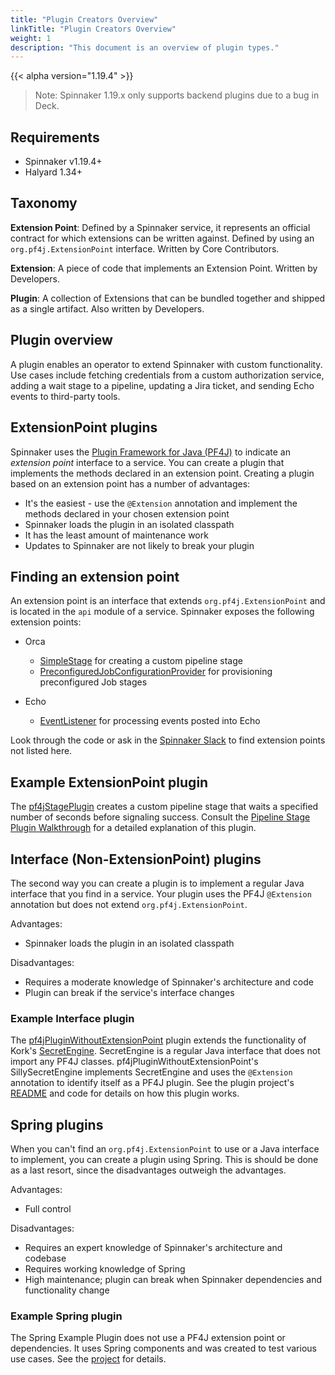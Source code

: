 ```yaml
---
title: "Plugin Creators Overview"
linkTitle: "Plugin Creators Overview"
weight: 1
description: "This document is an overview of plugin types."
---
```



{{< alpha version="1.19.4" >}}

>Note: Spinnaker 1.19.x only supports backend plugins due to a bug in Deck.


## Requirements

* Spinnaker v1.19.4+
* Halyard 1.34+

## Taxonomy

**Extension Point**: Defined by a Spinnaker service, it represents an official contract for which extensions can be written against. Defined by using an `org.pf4j.ExtensionPoint` interface. Written by Core Contributors.

**Extension**: A piece of code that implements an Extension Point. Written by Developers.

**Plugin**: A collection of Extensions that can be bundled together and shipped as a single artifact. Also written by Developers.

## Plugin overview

A plugin enables an operator to extend Spinnaker with custom functionality. Use cases include fetching credentials from a custom authorization service, adding a wait stage to a pipeline, updating a Jira ticket, and sending Echo events to third-party tools.

## ExtensionPoint plugins

Spinnaker uses the [Plugin Framework for Java (PF4J)](https://github.com/pf4j/pf4j) to indicate an _extension point_ interface to a service. You can create a plugin that implements the methods declared in an extension point.  Creating a plugin based on an extension point has a number of advantages:

* It's the easiest - use the `@Extension` annotation and implement the methods declared in your chosen extension point
* Spinnaker loads the plugin in an isolated classpath
* It has the least amount of maintenance work
* Updates to Spinnaker are not likely to break your plugin

## Finding an extension point

An extension point is an interface that extends `org.pf4j.ExtensionPoint` and is located in the `api` module of a service. Spinnaker exposes the following extension points:

* Orca
  - [SimpleStage](https://github.com/spinnaker/orca/blob/ab89a0d7f847205ccd62e70f8a714040a8621ee7/orca-api/src/main/java/com/netflix/spinnaker/orca/api/SimpleStage.java) for creating a custom pipeline stage
  - [PreconfiguredJobConfigurationProvider](https://github.com/spinnaker/orca/blob/master/orca-api/src/main/java/com/netflix/spinnaker/orca/api/preconfigured/jobs/PreconfiguredJobConfigurationProvider.java) for provisioning preconfigured Job stages

* Echo
  - [EventListener](https://github.com/spinnaker/echo/blob/master/echo-api/src/main/java/com/netflix/spinnaker/echo/api/events/EventListener.java) for processing events posted into Echo

Look through the code or ask in the [Spinnaker Slack](https://join.spinnaker.io/) to find extension points not listed here.

## Example ExtensionPoint plugin

The [pf4jStagePlugin](https://github.com/spinnaker-plugin-examples/pf4jStagePlugin) creates a custom pipeline stage that waits a specified number of seconds before signaling success. Consult the [Pipeline Stage Plugin Walkthrough](/docs/v1/guides/developer/plugin-creators/stage-plugin-walkthrough/) for a detailed explanation of this plugin.

## Interface (Non-ExtensionPoint) plugins

The second way you can create a plugin is to implement a regular Java interface that you find in a service. Your plugin uses the PF4J `@Extension` annotation but does not extend `org.pf4j.ExtensionPoint`.    

Advantages:
* Spinnaker loads the plugin in an isolated classpath

Disadvantages:
* Requires a moderate knowledge of Spinnaker's architecture and code
* Plugin can break if the service's interface changes

### Example Interface plugin

The [pf4jPluginWithoutExtensionPoint](https://github.com/spinnaker-plugin-examples/pf4jPluginWithoutExtensionPoint) plugin extends the functionality of Kork's [SecretEngine](https://github.com/spinnaker/kork/blob/5c5bf12a54ca840b7c6c9f4a57cf3c445ddd910e/kork-secrets/src/main/java/com/netflix/spinnaker/kork/secrets/SecretEngine.java). SecretEngine is a regular Java interface that does not import any PF4J classes. pf4jPluginWithoutExtensionPoint's SillySecretEngine implements SecretEngine and uses the `@Extension` annotation to identify itself as a PF4J plugin. See the plugin project's [README](https://github.com/spinnaker-plugin-examples/pf4jPluginWithoutExtensionPoint) and code for details on how this plugin works.

## Spring plugins

When you can't find an `org.pf4j.ExtensionPoint` to use or a Java interface to implement, you can create a plugin using Spring. This is should be done as a last resort, since the disadvantages outweigh the advantages.

Advantages:

* Full control

Disadvantages:

* Requires an expert knowledge of Spinnaker's architecture and codebase
* Requires working knowledge of Spring
* High maintenance; plugin can break when Spinnaker dependencies and functionality change


### Example Spring plugin

The Spring Example Plugin does not use a PF4J extension point or dependencies. It uses Spring components and was created to test various use cases. See the [project](https://github.com/spinnaker-plugin-examples/springExamplePlugin) for details.
